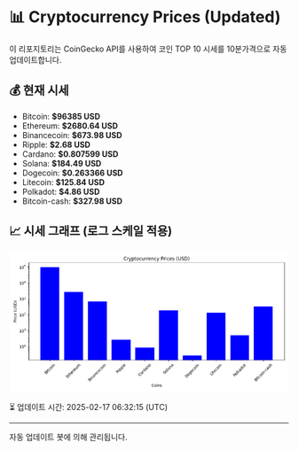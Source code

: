 
# 📊 Cryptocurrency Prices (Updated)

이 리포지토리는 CoinGecko API를 사용하여 코인 TOP 10 시세를 10분가격으로 자동 업데이트합니다.

## 💰 현재 시세
- Bitcoin: **$96385 USD**
- Ethereum: **$2680.64 USD**
- Binancecoin: **$673.98 USD**
- Ripple: **$2.68 USD**
- Cardano: **$0.807599 USD**
- Solana: **$184.49 USD**
- Dogecoin: **$0.263366 USD**
- Litecoin: **$125.84 USD**
- Polkadot: **$4.86 USD**
- Bitcoin-cash: **$327.98 USD**

## 📈 시세 그래프 (로그 스케일 적용)
![Crypto Prices](crypto_prices.png)

⏳ 업데이트 시간: 2025-02-17 06:32:15 (UTC)

---
자동 업데이트 봇에 의해 관리됩니다.
